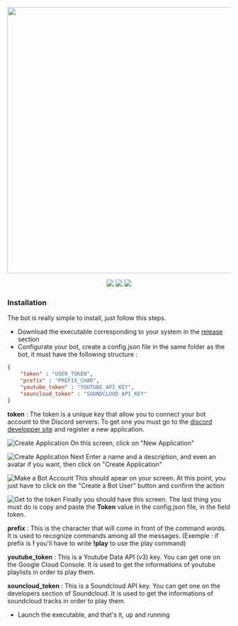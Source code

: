 <p align="center">
    <img src="http://imgur.com/download/FaZTpoJ" width="600">
</p>

<p align="center">
    <img src="https://travis-ci.org/romainisnel/hertz.svg?branch=master">
    <img src="https://img.shields.io/badge/version-1.0-blue.svg">
    <img src="https://goreportcard.com/badge/github.com/romainisnel/hertz">
</p>

### Installation

The bot is really simple to install, just follow this steps.

+ Download the executable corresponding to your system in the [release](https://github.com/romainisnel/hertz/releases) section
+ Configurate your bot, create a config.json file in the same folder as the bot, it must have the following structure : 
```json
{
	"token" : "USER_TOKEN", 
	"prefix" : "PREFIX_CHAR",
	"youtube_token" : "YOUTUBE_API_KEY",
	"souncloud_token" : "SOUNDCLOUD_API_KEY"
}
```
**token** : The token is a unique key that allow you to connect your bot account to the Discord servers. To get one you must go to the [discord developper site](https://discordapp.com/developers/applications/me) and register a new application.

![Create Application](http://i.imgur.com/2MZBEqp.png)
On this screen, click on "New Application"

![Create Application Next](http://i.imgur.com/JygNCUx.png)
Enter a name and a description, and even an avatar if you want, then click on "Create Application"

![Make a Bot Account](http://i.imgur.com/eSZDtqp.png)
This should apear on your screen. At this point, you just have to click on the "Create a Bot User" button and confirm the action

![Get to the token](http://i.imgur.com/Fh3K0cm.png)
Finally you should have this screen. The last thing you must do is copy and paste the **Token** value in the config.json file, in the field token.

**prefix** : This is the character that will come in front of the command words. It is used to recognize commands among all the messages. (Exemple : if prefix is **!** you'll have to write **!play** to use the play command)

**youtube_token** : This is a Youtube Data API (v3) key. You can get one on the Google Cloud Console. It is used to get the informations of youtube playlists in order to play them.

**souncloud_token** : This is a Soundcloud API key. You can get one on the developers section of Soundcloud. It is used to get the informations of soundcloud tracks in order to play them.

+ Launch the executable, and that's it, up and running
